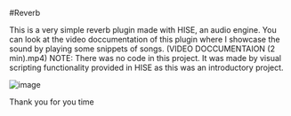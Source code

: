 #Reverb

This is a very simple reverb plugin made with HISE, an audio engine.
You can look at the video doccumentation of this plugin where I showcase the sound by playing some snippets of songs. (VIDEO DOCCUMENTAION (2 min).mp4)
NOTE: There was no code in this project. It was made by visual scripting functionality provided in HISE as this was an introductory 
project.

![image](https://github.com/user-attachments/assets/77fe12a0-6e97-43ca-ba82-621999bf9274)

Thank you for you time
